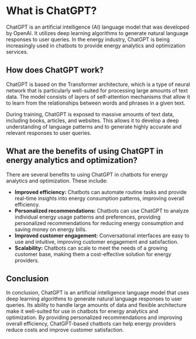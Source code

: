 What is ChatGPT?
====================================================

ChatGPT is an artificial intelligence (AI) language model that was developed by OpenAI. It utilizes deep learning algorithms to generate natural language responses to user queries. In the energy industry, ChatGPT is being increasingly used in chatbots to provide energy analytics and optimization services.

How does ChatGPT work?
----------------------

ChatGPT is based on the Transformer architecture, which is a type of neural network that is particularly well-suited for processing large amounts of text data. The model consists of layers of self-attention mechanisms that allow it to learn from the relationships between words and phrases in a given text.

During training, ChatGPT is exposed to massive amounts of text data, including books, articles, and websites. This allows it to develop a deep understanding of language patterns and to generate highly accurate and relevant responses to user queries.

What are the benefits of using ChatGPT in energy analytics and optimization?
----------------------------------------------------------------------------

There are several benefits to using ChatGPT in chatbots for energy analytics and optimization. These include:

* **Improved efficiency:** Chatbots can automate routine tasks and provide real-time insights into energy consumption patterns, improving overall efficiency.
* **Personalized recommendations:** Chatbots can use ChatGPT to analyze individual energy usage patterns and preferences, providing personalized recommendations for reducing energy consumption and saving money on energy bills.
* **Improved customer engagement:** Conversational interfaces are easy to use and intuitive, improving customer engagement and satisfaction.
* **Scalability:** Chatbots can scale to meet the needs of a growing customer base, making them a cost-effective solution for energy providers.

Conclusion
----------

In conclusion, ChatGPT is an artificial intelligence language model that uses deep learning algorithms to generate natural language responses to user queries. Its ability to handle large amounts of data and flexible architecture make it well-suited for use in chatbots for energy analytics and optimization. By providing personalized recommendations and improving overall efficiency, ChatGPT-based chatbots can help energy providers reduce costs and improve customer satisfaction.
